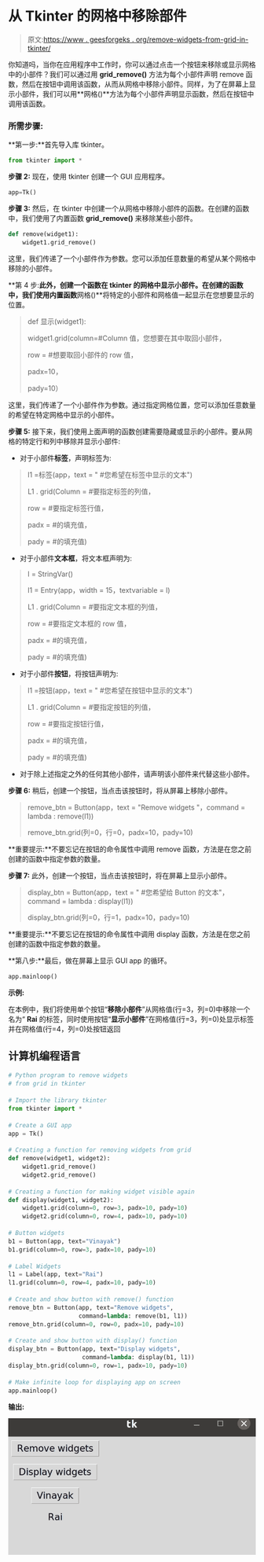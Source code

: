 # 从 Tkinter 的网格中移除部件

> 原文:[https://www . geesforgeks . org/remove-widgets-from-grid-in-tkinter/](https://www.geeksforgeeks.org/remove-widgets-from-grid-in-tkinter/)

你知道吗，当你在应用程序中工作时，你可以通过点击一个按钮来移除或显示网格中的小部件？我们可以通过用 **grid_remove()** 方法为每个小部件声明 remove 函数，然后在按钮中调用该函数，从而从网格中移除小部件。同样，为了在屏幕上显示小部件，我们可以用**网格()**方法为每个小部件声明显示函数，然后在按钮中调用该函数。

### 所需步骤:

**第一步:**首先导入库 tkinter。

```py
from tkinter import *
```

**步骤 2:** 现在，使用 tkinter 创建一个 GUI 应用程序。

```py
app=Tk()
```

**步骤 3:** 然后，在 tkinter 中创建一个从网格中移除小部件的函数。在创建的函数中，我们使用了内置函数 **grid_remove()** 来移除某些小部件。

```py
def remove(widget1):
    widget1.grid_remove()
```

这里，我们传递了一个小部件作为参数。您可以添加任意数量的希望从某个网格中移除的小部件。

**第 4 步:**此外，创建一个函数在 tkinter 的网格中显示小部件。在创建的函数中，我们使用内置函数**网格()**将特定的小部件和网格值一起显示在您想要显示的位置。

> def 显示(widget1):
> 
> widget1.grid(column=#Column 值，您想要在其中取回小部件，
> 
> row = #想要取回小部件的 row 值，
> 
> padx=10，
> 
> pady=10）

这里，我们传递了一个小部件作为参数。通过指定网格位置，您可以添加任意数量的希望在特定网格中显示的小部件。

**步骤 5:** 接下来，我们使用上面声明的函数创建需要隐藏或显示的小部件。要从网格的特定行和列中移除并显示小部件:

*   对于小部件**标签**，声明标签为:

> l1 =标签(app，text = " #您希望在标签中显示的文本")
> 
> L1 . grid(Column = #要指定标签的列值，
> 
> row = #要指定标签行值，
> 
> padx = #的填充值，
> 
> pady = #的填充值)

*   对于小部件**文本框**，将文本框声明为:

> l = StringVar()
> 
> l1 = Entry(app，width = 15，textvariable = l)
> 
> L1 . grid(Column = #要指定文本框的列值，
> 
> row = #要指定文本框的 row 值，
> 
> padx = #的填充值，
> 
> pady = #的填充值)

*   对于小部件**按钮**，将按钮声明为:

> l1 =按钮(app，text = " #您希望在按钮中显示的文本")
> 
> L1 . grid(Column = #要指定按钮的列值，
> 
> row = #要指定按钮行值，
> 
> padx = #的填充值，
> 
> pady = #的填充值)

*   对于除上述指定之外的任何其他小部件，请声明该小部件来代替这些小部件。

**步骤 6:** 稍后，创建一个按钮，当点击该按钮时，将从屏幕上移除小部件。

> remove_btn = Button(app，text = "Remove widgets "，command = lambda : remove(l1))
> 
> remove_btn.grid(列=0，行=0，padx=10，pady=10)

**重要提示:**不要忘记在按钮的命令属性中调用 remove 函数，方法是在您之前创建的函数中指定参数的数量。

**步骤 7:** 此外，创建一个按钮，当点击该按钮时，将在屏幕上显示小部件。

> display_btn = Button(app，text = " #您希望给 Button 的文本"，command = lambda : display(l1))
> 
> display_btn.grid(列=0，行=1，padx=10，pady=10)

**重要提示:**不要忘记在按钮的命令属性中调用 display 函数，方法是在您之前创建的函数中指定参数的数量。

**第八步:**最后，做在屏幕上显示 GUI app 的循环。

```py
app.mainloop()
```

**示例:**

在本例中，我们将使用单个按钮“**移除小部件**”从网格值(行=3，列=0)中移除一个名为“ **Rai** 的标签，同时使用按钮“**显示小部件**”在网格值(行=3，列=0)处显示标签并在网格值(行=4，列=0)处按钮返回

## 计算机编程语言

```py
# Python program to remove widgets
# from grid in tkinter

# Import the library tkinter
from tkinter import *

# Create a GUI app
app = Tk()

# Creating a function for removing widgets from grid
def remove(widget1, widget2):
    widget1.grid_remove()
    widget2.grid_remove()

# Creating a function for making widget visible again
def display(widget1, widget2):
    widget1.grid(column=0, row=3, padx=10, pady=10)
    widget2.grid(column=0, row=4, padx=10, pady=10)

# Button widgets
b1 = Button(app, text="Vinayak")
b1.grid(column=0, row=3, padx=10, pady=10)

# Label Widgets
l1 = Label(app, text="Rai")
l1.grid(column=0, row=4, padx=10, pady=10)

# Create and show button with remove() function
remove_btn = Button(app, text="Remove widgets", 
                    command=lambda: remove(b1, l1))
remove_btn.grid(column=0, row=0, padx=10, pady=10)

# Create and show button with display() function
display_btn = Button(app, text="Display widgets",
                     command=lambda: display(b1, l1))
display_btn.grid(column=0, row=1, padx=10, pady=10)

# Make infinite loop for displaying app on screen
app.mainloop()
```

**输出:**

![remove widgets tkinter](img/b6dbcb70489d95936391f2114305d4d0.png)